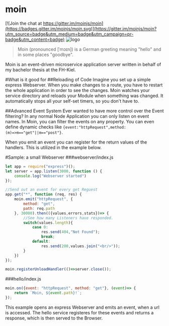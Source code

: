 # moin

[![Join the chat at https://gitter.im/moinjs/moin](https://badges.gitter.im/moinjs/moin.svg)](https://gitter.im/moinjs/moin?utm_source=badge&utm_medium=badge&utm_campaign=pr-badge&utm_content=badge)
![logo](https://raw.githubusercontent.com/moinjs/moin/master/logo.png)
>Moin (pronounced [ˈmɔɪn]) is a German greeting meaning "hello" and in some places "goodbye".

Moin is an event-driven microservice application server written in behalf of my bachelor thesis at the FH-Kiel.

#What is it good for
##Reloading of Code
Imagine you set up a simple express Webserver. When you make changes to a route, you have to restart the whole application in order to see the changes.
Moin watches your service directory and reloads your Module when something was changed. It automatically stops all your self-set timers, so you don't have to.

##Advanced Event System
Ever wanted to have more control over the Event filtering? In any normal Node Application you can only listen on event names.
In Moin, you can filter the events on any property. You can even define dynamic checks like `{event:"httpRequest",method:(m)=>m=="get"||m=="post"}`.
 
When you emit an event you can register for the return values of the handlers. This is utilized in the example below.

#Sample: a small Webserver
###webserver/index.js
````javascript
let app = require("express")();
let server = app.listen(3000, function () {
    console.log("Webserver started")
});

//Send out an event for every get Reguest
app.get("*", function (req, res) {
    moin.emit("httpRequest", {
        method: "get",
        path: req.path
    }, 30000).then(({values,errors,stats})=> {
        //See how many Listeners have responded.
        switch(values.length){
            case 0:
                res.send(404,"Not Found");
                break;
            default:
                res.send(200,values.join("<br/>"));
        }
    })
});

moin.registerUnloadHandler(()=>server.close());
````

###hello/index.js
````javascript
moin.on({event: "httpRequest", method: "get"}, (event)=> {
    return `Moin, ${event.path}!`;
});
````

This example opens an express Webserver and emits an event, when a url is accessed. The hello service registeres for these events and returns a response, which is then served to the Browser. 